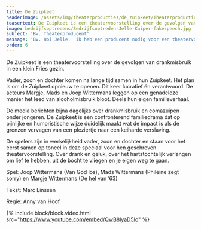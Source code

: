 ```yaml
---
title: De Zuipkeet
headerimage: /assets/img/theaterproducties/de_zuipkeet/Theaterproducties-dezuipkeet-Jelle-Kuiper.jpg
teasertext: De Zuipkeet is een theatervoorstelling over de gevolgen van drankmisbruik in een klein Fries gezin.
image: bedrijfsoptredens/Bedrijfsoptreden-Jelle-Kuiper-fakespeech.jpg
subject: 'Bv. Theaterproducent'
message: 'Bv. Hoi Jelle,  ik heb een producent nodig voor een theatervoorstelling die ik op aan het zetten ben. Wil je een keertje koffie drinken? Groetjes, Charlotte'
order: 6
---
```


De Zuipkeet is een theatervoorstelling over de gevolgen van drankmisbruik in een klein Fries gezin.

Vader, zoon en dochter komen na lange tijd samen in hun Zuipkeet. Het plan is om de Zuipkeet opnieuw te openen. Dit keer lucratief én verantwoord. De acteurs Margje, Mads en Joop Wittermans leggen op een genadeloze manier het leed van alcoholmisbruik bloot. Deels hun eigen familieverhaal.

De media berichten bijna dagelijks over drankmisbruik en comazuipen onder jongeren. De Zuipkeet is een confronterend familiedrama dat op pijnlijke en humoristische wijze duidelijk maakt wat de impact is als de grenzen vervagen van een pleziertje naar een keiharde verslaving.

De spelers zijn in werkelijkheid vader, zoon en dochter en staan voor het eerst samen op toneel in deze speciaal voor hen geschreven theatervoorstelling. Over drank en geluk, over het hartstochtelijk verlangen om lief te hebben, uit de bocht te vliegen en je eigen weg te gaan.

Spel: Joop Wittermans (Van God los), Mads Wittermans (Phileine zegt sorry) en Margje Wittermans (De hel van ’63)

Tekst: Marc Linssen

Regie: Anny van Hoof​

{% include block/block.video.html src="https://www.youtube.com/embed/QwB8lyaD5Io" %}

